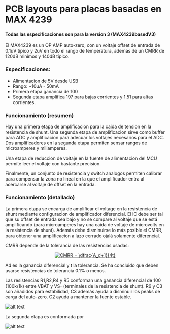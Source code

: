 # PCB layouts para placas basadas en MAX 4239

#### Todas las especificaciones son para la version 3 (MAX4239basedV3)

El MAX4239 es un OP AMP auto-zero, con un voltaje offset de entrada de 0.1uV tipico y 2uV en todo el rango de temperatura, además de un CMRR de  120dB minimos y 140dB típico.

### Especificaciones:
- Alimentacion de 5V desde USB
- Rango: ~10uA - 50mA
- Primera etapa ganancia de 100
- Segunda etapa amplifica 197 para bajas corrientes y 1.51 para altas corrientes.

### Funcionamiento (resumen)

Hay una primera etapa de amplificacion para la caida de tension en la resistencia de shunt. Una segunda etapa de amplificacion sirve como buffer para ADC y amplificacion para adecuar los voltajes necesarios para el ADC. Dos amplificadores en la segunda etapa permiten sensar rangos de microamperes y miliamperes.

Una etapa de reduccion de voltaje en la fuente de alimentacion del MCU permite leer el voltaje con bastante precision.

Finalmente, un conjunto de resistencia y switch analogos permiten calibrar para compensar la zona no lineal en la que el amplificador entra al acercarse al voltaje de offset en la entrada.

### Funcionamiento (detallado)

La primera etapa se encarga de amplificar el voltage en la resistencia de shunt mediante configuracion de amplificador diferencial. El IC debe ser tal que su offset de entrada sea bajo y no se compare al voltaje que se está amplificando (para microamperes hay una caida de voltaje de microvolts en la resistencia de shunt). Además debe disminuirse lo más posible el CMRR, para obtener una amplificacion a lazo cerrado ojalá solamente diferencial.

CMRR depende de la tolerancia de las resistencias usadas:

<div align="center">
<a href="http://www.codecogs.com/eqnedit.php?latex=CMRR&space;=&space;\dfrac{A_d&plus;1}{4t}" target="_blank"><img src="http://latex.codecogs.com/gif.latex?CMRR&space;=&space;\dfrac{A_d&plus;1}{4t}" title="CMRR = \dfrac{A_d+1}{4t}" /></a></div>

Ad es la ganancia diferencial y t la tolerancia. Se ha concluido que deben usarse resistencias de tolerancia 0.1% o menos.

Las resistencias R1,R2,R4 y R5 conforman una ganancia diferencial de 100 (100k/1k) entre VBAT y VS- (terminales de la resistencia de shunt). R6 y C3 son añadidos para estabilidad, C3 además ayuda a disminuir los peaks de carga del auto-zero. C2 ayuda a mantener la fuente estable.

![alt text](https://github.com/jpfutalef/Current-Measurement-Board/blob/master/pcb_layout/PCB/MAX4239/Images/IM2.png)

La segunda etapa es conformada por

![alt text](https://github.com/jpfutalef/Current-Measurement-Board/blob/master/pcb_layout/PCB/MAX4239/Images/IM5.png)
